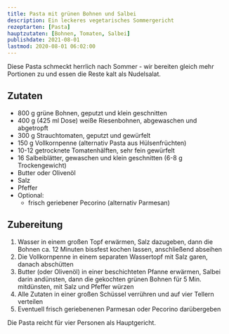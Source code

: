 ```yaml
---
title: Pasta mit grünen Bohnen und Salbei
description: Ein leckeres vegetarisches Sommergericht
rezeptarten: [Pasta]
hauptzutaten: [Bohnen, Tomaten, Salbei]
publishdate: 2021-08-01
lastmod: 2020-08-01 06:02:00
---
```


Diese Pasta schmeckt herrlich nach Sommer - wir bereiten gleich mehr Portionen zu und essen die Reste kalt als Nudelsalat.


## Zutaten

- 800 g grüne Bohnen, geputzt und klein geschnitten
- 400 g (425 ml Dose) weiße Riesenbohnen, abgewaschen und abgetropft
- 300 g Strauchtomaten, geputzt und gewürfelt
- 150 g Vollkornpenne (alternativ Pasta aus Hülsenfrüchten)
- 10-12 getrocknete Tomatenhälften, sehr fein gewürfelt
- 16 Salbeiblätter, gewaschen und klein geschnitten (6-8 g Trockengewicht)
- Butter oder Olivenöl 
- Salz
- Pfeffer 
- Optional:
  - frisch geriebener Pecorino (alternativ Parmesan)


## Zubereitung

1. Wasser in einem großen Topf erwärmen, Salz dazugeben, dann die Bohnen ca. 12 Minuten bissfest kochen lassen, anschließend abseihen
2. Die Vollkornpenne in einem separaten Wassertopf mit Salz garen, danach abschütten
3. Butter (oder Olivenöl) in einer beschichteten Pfanne erwärmen, Salbei darin andünsten, dann die gekochten grünen Bohnen für 5 Min. mitdünsten, mit Salz und Pfeffer würzen
4. Alle Zutaten in einer großen Schüssel verrühren und auf vier Tellern verteilen
5. Eventuell frisch geriebenenen Parmesan oder Pecorino darübergeben


Die Pasta reicht für vier Personen als Hauptgericht.

